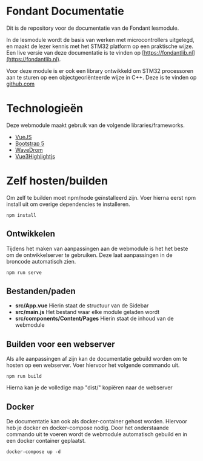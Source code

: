 # Fondant Documentatie

Dit is de repository voor de documentatie van de Fondant lesmodule.

In de lesmodule wordt de basis van werken met microcontrollers uitgelegd, en 
maakt de lezer kennis met het STM32 platform op een praktische wijze. Een live
versie van deze documentatie is te vinden op [https://fondantlib.nl](https://fondantlib.nl).

Voor deze module is er ook een library ontwikkeld om STM32 processoren aan te sturen
op een objectgeoriënteerde wijze in C++. Deze is te vinden op [github.com](https://github.com/Fondant-STM32/Fondant)


# Technologieën
Deze webmodule maakt gebruik van de volgende libraries/frameworks.

- [VueJS](https://vuejs.org/)
- [Bootstrap 5](https://getbootstrap.com/docs/5.0/getting-started/introduction/)
- [WaveDrom](https://wavedrom.com/) 
- [Vue3Highlightjs](https://github.com/Daizhen1995/vue3-highlightjs)

# Zelf hosten/builden

Om zelf te builden moet npm/node geïnstalleerd zijn. Voer hierna eerst npm install uit om overige dependencies te installeren.
```shell
npm install
```


## Ontwikkelen

Tijdens het maken van aanpassingen aan de webmodule is het het beste om de ontwikkelserver te gebruiken. Deze laat aanpassingen
in de broncode automatisch zien.
```shell
npm run serve
```


## Bestanden/paden

- **src/App.vue** Hierin staat de structuur van de Sidebar
- **src/main.js** Het bestand waar elke module geladen wordt
- **src/components/Content/Pages** Hierin staat de inhoud van de webmodule


## Builden voor een webserver

Als alle aanpassingen af zijn kan de documentatie gebuild worden om te hosten op een webserver. Voer
hiervoor het volgende commando uit.
```shell
npm run build
```

Hierna kan je de volledige map "dist/" kopiëren naar de webserver

## Docker

De documentatie kan ook als docker-container gehost worden. Hiervoor heb je docker en docker-compose nodig.
Door het onderstaande commando uit te voeren wordt de webmodule automatisch gebuild en in een docker container geplaatst.

```shell
docker-compose up -d
```